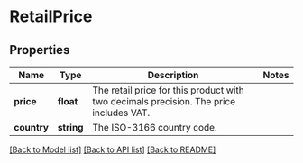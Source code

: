 # RetailPrice

## Properties
Name | Type | Description | Notes
------------ | ------------- | ------------- | -------------
**price** | **float** | The retail price for this product with two decimals precision. The price includes VAT. | 
**country** | **string** | The ISO-3166 country code. | 

[[Back to Model list]](../README.md#documentation-for-models) [[Back to API list]](../README.md#documentation-for-api-endpoints) [[Back to README]](../README.md)


